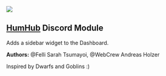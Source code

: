 ![](https://github.com/Felli/humhub-discordapp-module/blob/dev/Discord-Logo%2BWordmark-Color.png)

## [HumHub](https://www.humhub.org/en) Discord Module

Adds a sidebar widget to the Dashboard.

__Authors:__ @Felli Sarah Tsumayoi, @WebCrew Andreas Holzer

Inspired by Dwarfs and Goblins :)

